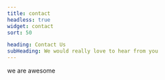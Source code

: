 ```yaml
---
title: contact
headless: true
widget: contact
sort: 50

heading: Contact Us
subHeading: We would really love to hear from you
---
```


we are awesome